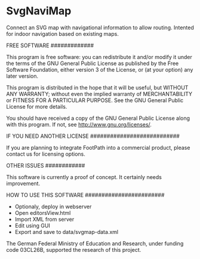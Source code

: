 SvgNaviMap
==========

Connect an SVG map with navigational information to allow routing. Intented for indoor navigation based on existing maps.

FREE SOFTWARE
#############

This program is free software: you can redistribute it and/or modify it under the terms of the GNU General Public License as published by the Free Software Foundation, either version 3 of the License, or (at your option) any later version.

This program is distributed in the hope that it will be useful, but WITHOUT ANY WARRANTY; without even the implied warranty of MERCHANTABILITY or FITNESS FOR A PARTICULAR PURPOSE.  See the GNU General Public License for more details.

You should have received a copy of the GNU General Public License along with this program.  If not, see <http://www.gnu.org/licenses/>.

IF YOU NEED ANOTHER LICENSE
###########################

If you are planning to integrate FootPath into a commercial product, please contact us for licensing options.

OTHER ISSUES
############

This software is currently a proof of concept. It certainly needs improvement.

HOW TO USE THIS SOFTWARE
########################
* Optionaly, deploy in webserver
* Open editorsView.html
* Import XML from server
* Edit using GUI
* Export and save to data/svgmap-data.xml



The German Federal Ministry of Education and Research, under funding code 03CL26B, supported the research of this project.